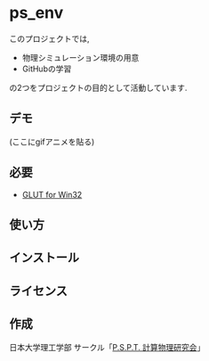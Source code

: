 ﻿ps_env
======
このプロジェクトでは, 
- 物理シミュレーション環境の用意
- GitHubの学習

の2つをプロジェクトの目的として活動しています.

## デモ
(ここにgifアニメを貼る)

## 必要
- [GLUT for Win32](http://user.xmission.com/~nate/glut.html)

## 使い方

## インストール

## ライセンス

## 作成
日本大学理工学部 サークル「[P.S.P.T. 計算物理研究会](http://www23.atwiki.jp/pspt/)」
